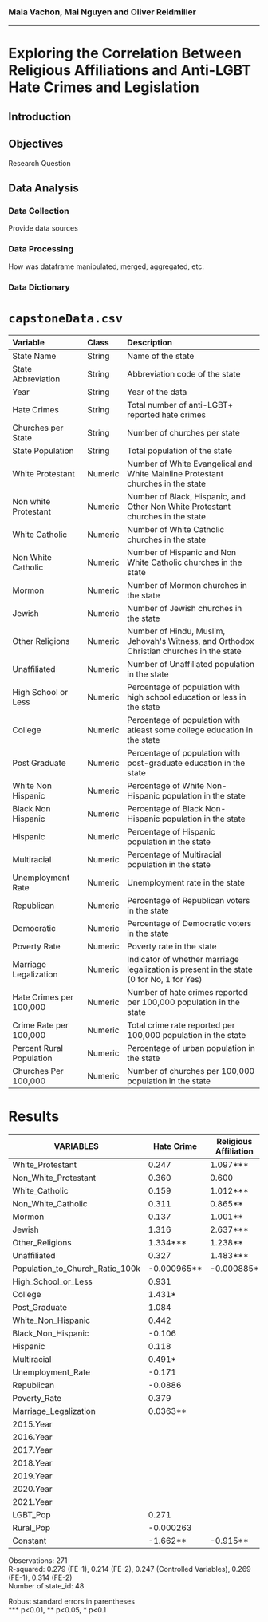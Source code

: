### Maia Vachon, Mai Nguyen and Oliver Reidmiller
---
# Exploring the Correlation Between Religious Affiliations and Anti-LGBT Hate Crimes and Legislation


## Introduction

## Objectives
Research Question

## Data Analysis 
### Data Collection
Provide data sources

### Data Processing 
How was dataframe manipulated, merged, aggregated, etc.

### Data Dictionary

# `capstoneData.csv`

| Variable                      | Class   | Description                                                                                  |
|:------------------------------|:--------|:---------------------------------------------------------------------------------------------|
| State Name                    | String  | Name of the state                                                                            |
| State Abbreviation                    | String  | Abbreviation code of the state                                                               |
| Year                     | String  | Year of the data                                                                             |
| Hate Crimes                   | String  | Total number of anti-LGBT+ reported hate crimes                                              |
| Churches per State              | String  | Number of churches per state                                                                 |
| State Population                     | String  | Total population of the state                                                                |
| White  Protestant  | Numeric | Number of White Evangelical and White Mainline Protestant churches in the state                 |
| Non white Protestant              | Numeric | Number of Black, Hispanic, and Other Non White Protestant churches in the state                             |
| White Catholic                | Numeric | Number of White Catholic churches in the state                                |
| Non White Catholic             | Numeric | Number of Hispanic and Non White Catholic churches in the state                             |
| Mormon                        | Numeric | Number of Mormon churches in the state                                        |
| Jewish                        | Numeric | Number of Jewish churches in the state                                        |
| Other Religions                        | Numeric | Number of Hindu, Muslim, Jehovah's Witness, and Orthodox Christian churches in the state                                        |
| Unaffiliated                  | Numeric | Number of Unaffiliated population in the state                                   |
| High School or Less           | Numeric | Percentage of population with high school education or less in the state            |
| College                  | Numeric | Percentage of population with atleast some college education in the state                   |
| Post Graduate                 | Numeric | Percentage of population with post-graduate education in the state                  |
| White Non Hispanic            | Numeric | Percentage of White Non-Hispanic population in the state                            |
| Black Non Hispanic            | Numeric | Percentage of Black Non-Hispanic population in the state                            |
| Hispanic                      | Numeric | Percentage of Hispanic population in the state                                      |
| Multiracial                   | Numeric | Percentage of Multiracial population in the state                                   |
| Unemployment Rate             | Numeric | Unemployment rate in the state                                                                |
| Republican                    | Numeric | Percentage of Republican voters in the state                                        |
| Democratic                    | Numeric | Percentage of Democratic voters in the state                                        |
| Poverty Rate                  | Numeric | Poverty rate in the state                                                                     |
| Marriage Legalization         | Numeric | Indicator of whether marriage legalization is present in the state (0 for No, 1 for Yes)      |
| Hate Crimes per 100,000       | Numeric | Number of hate crimes reported per 100,000 population in the state                             |
| Crime Rate per 100,000        | Numeric | Total crime rate reported per 100,000 population in the state                                  |
| Percent Rural Population      | Numeric | Percentage of urban population in the state                                                   |
| Churches Per 100,000          | Numeric | Number of churches per 100,000 population in the state                                         |



# Results 

| VARIABLES                   | Hate Crime | Religious Affiliation | Controlled Variables | FE-1   | FE-2   |
|-----------------------------|------------|-----------------------|----------------------|--------|--------|
| White_Protestant            | 0.247      | 1.097***              |                      | -0.063 | -0.208 |
| Non_White_Protestant        | 0.360      | 0.600                 |                      | -0.490 | -0.671 |
| White_Catholic              | 0.159      | 1.012***              |                      | 0.527  | 0.371  |
| Non_White_Catholic          | 0.311      | 0.865**               |                      | 0.125  | -0.080 |
| Mormon                      | 0.137      | 1.001**               |                      | -0.376 | -0.517 |
| Jewish                      | 1.316      | 2.637***              |                      | 1.575  | 1.343  |
| Other_Religions             | 1.334***   | 1.238**               |                      | 0.540  | 0.576  |
| Unaffiliated                | 0.327      | 1.483***              |                      | -0.112 | -0.439 |
| Population_to_Church_Ratio_100k | -0.000965** | -0.000885*         | -0.000510            | -0.00968 | -0.00429 |
| High_School_or_Less         | 0.931      |                       | 1.180                | 0.267  | -0.288 |
| College                     | 1.431*     |                       | 1.578**              | 0.661  | 0.097  |
| Post_Graduate               | 1.084      |                       | 1.483*               | -0.156 | -1.105 |
| White_Non_Hispanic          | 0.442      |                       | 0.335                | 0.462  | -0.183 |
| Black_Non_Hispanic          | -0.106     |                       | -0.0674              | 1.025** | 0.265 |
| Hispanic                    | 0.118      |                       | 0.0856               | 0.293  | -0.334 |
| Multiracial                 | 0.491*     |                       | 0.605**              | 0.618* | 0.050  |
| Unemployment_Rate           | -0.171     |                       | 0.135                | -0.329 | 1.044  |
| Republican                  | -0.0886    |                       | -0.193**             | -0.110 | -0.373 |
| Poverty_Rate                | 0.379      |                       | 0.328                | -0.256 | 0.238  |
| Marriage_Legalization       | 0.0363**   |                       | 0.0304               | 0.0194 | 0.169*** |
| 2015.Year                   |            |                       |                      |        | 0.0405 |
| 2016.Year                   |            |                       |                      |        | -0.121*** |
| 2017.Year                   |            |                       |                      |        | -0.102*** |
| 2018.Year                   |            |                       |                      |        | -0.113*** |
| 2019.Year                   |            |                       |                      |        | -0.101** |
| 2020.Year                   |            |                       |                      |        | -0.124** |
| 2021.Year                   |            |                       |                      |        | -0.0646*** |
| LGBT_Pop                    | 0.271      |                       | 0.102                |        |        |
| Rural_Pop                   | -0.000263  |                       | 0.000237             |        |        |
| Constant                    | -1.662**   | -0.915**              | -1.524**             | 0.0492 | 1.003  |

Observations: 271  
R-squared: 0.279 (FE-1), 0.214 (FE-2), 0.247 (Controlled Variables), 0.269 (FE-1), 0.314 (FE-2)  
Number of state_id: 48  

Robust standard errors in parentheses  
*** p<0.01, ** p<0.05, * p<0.1
